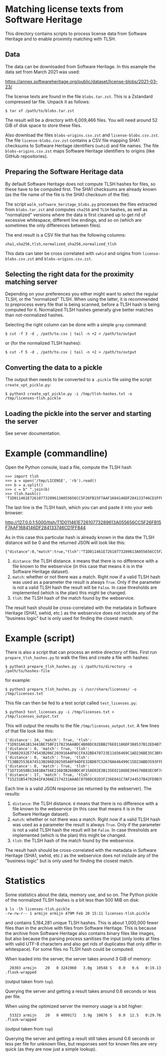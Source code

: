 # Matching license texts from Software Heritage

This directory contains scripts to process license data from Software Heritage
and to enable proximity matching with TLSH.

## Data

The data can be downloaded from Software Heritage. In this example the data set
from March 2021 was used:

<https://annex.softwareheritage.org/public/dataset/license-blobs/2021-03-23/>

The license texts are found in the file `blobs.tar.zst`. This is a Zstandard
compressed tar file. Unpack it as follows:

```
$ tar xf /path/to/blobs.tar.zst
```

The result will be a directory with 6,009,466 files. You will need around
52 GiB of disk space to store these files.

Also download the files `blobs-origins.csv.zst` and `license-blobs.csv.zst`.
The file `license-blobs.csv.zst` contains a CSV file mapping SHA1 checksums to
Software Heritage identifiers (`swhid`) and file names. The file
`blobs-origins.csv.zst` maps Software Heritage identifiers to origins (like
GitHub repositories).

## Preparing the Software Heritage data

By default Software Heritage does not compute TLSH hashes for files, so these
have to be computed first. The SHA1 checksums are already known (as the file
name of the file is the SHA1 checksum of the file).

The script `walk_software_heritage_blobs.py` processes the files extracted from 
`blobs.tar.zst` and computes `sha256` and `TLSH` hashes, as well as "normalized"
versions where the data is first cleaned up to get rid of excessive whitespace,
different line endings, and so on (which are sometimes the only differences
between files).

The end result is a CSV file that has the following columns:

```
sha1,sha256,tlsh,normalized_sha256,normalized_tlsh
```

This data can later be cross correlated with `swhid` and origins from
`license-blobs.csv.zst` and `blobs-origins.csv.zst`.

## Selecting the right data for the proximity matching server

Depending on your preferences you either might want to select the regular
TLSH, or the "normalized" TLSH. When using the latter, it is recommended
to preprocess every file that is being scanned, before a TLSH hash is being
computed for it. Normalized TLSH hashes generally give better matches than
not-normalized hashes.

Selecting the right column can be done with a simple `grep` command:

```
$ cut -f 3 -d , /path/to.csv | tail -n +2 > /path/to/output
```

or (for the normalized TLSH hashes):

```
$ cut -f 5 -d , /path/to.csv | tail -n +2 > /path/to/output
```

## Converting the data to a pickle

The output then needs to be converted to a `.pickle` file using the script
`create_vpt_pickle.py`:

```
$ python3 create_vpt_pickle.py -i /tmp/tlsh-hashes.txt -o /tmp/licenses-tlsh.pickle
```

## Loading the pickle into the server and starting the server

See server documentation.

# Example (commandline)

Open the Python console, load a file, compute the TLSH hash

```
>>> import tlsh
>>> a = open('/tmp/LICENSE', 'rb').read()
>>> b = a.split()
>>> c = b" ".join(b)
>>> tlsh.hash(c)
'T1D011461E72610773289613A055656CC5F26FB15F7AAF1684146DF284133746CD1FF844'
```

The last line is the TLSH hash, which you can and paste it into your web browser:

<http://127.0.0.1:5000/tlsh/T1D011461E72610773289613A055656CC5F26FB15F7AAF1684146DF284133746CD1FF844>

As in this case this particular hash is already known in the data the TLSH
distance will be 0 and the returned JSON will look like this:

```
{"distance":0,"match":true,"tlsh":"T1D011461E72610773289613A055656CC5F26FB15F7AAF1684146DF284133746CD1FF844"}
```

1. `distance`: the TLSH distance. `0` means that there is no difference with a
file known to the webservice (in this case that means it is in the Software
Heritage dataset).
2. `match`: whether or not there was a match. Right now if a valid TLSH hash
was used as a parameter the result is always `True`. Only if the parameter is
not a valid TLSH hash the result will be `False`. In case thresholds are
implemented (which is the plan) this might be changed.
3. `tlsh`: the TLSH hash of the match found by the webservice.

The result hash should be cross-correlated with the metadata in Software
Heritage (SHA1, swhid, etc.) as the webservice does not include any of the
"business logic" but is only used for finding the closest match.

# Example (script)

There is also a script that can process an entire directory of files. First
run `prepare_tlsh_hashes.py` to walk the files and create a file with hashes:

```
$ python3 prepare_tlsh_hashes.py -i /path/to/directory -o /path/to/hashes-file
```

for example:

```
$ python3 prepare_tlsh_hashes.py -i /usr/share/licenses/ -o /tmp/licenses.txt
```

This file can then be fed to a test script called `test_licenses.py`:

```
$ python3 test_licenses.py -i /tmp/licenses.txt > /tmp/licenses_output.txt
```

This will output the results to the file `/tmp/licenses_output.txt`. A few
lines of that file look like this:

```
{'distance': 24, 'match': True, 'tlsh': 'T1D931A61B13441BE75BF2178236AABDC4B08DC02EBB276E01186DF388537B12ED4B7190'}
{'distance': 0, 'match': True, 'tlsh': 'T16082932E774543B206C203916A4F6CCFA32BD478723E11656469C1AD236BE35C3BFAD9'}
{'distance': 0, 'match': True, 'tlsh': 'T13BB2553EA74513B206D202505A0F94DFE32BD07C32678A646499C15D23ABD3593FFBEA'}
{'distance': 0, 'match': True, 'tlsh': 'T1D731658B13481BA756E216D3B266BDC4F15AE02E3B135E02186DE394576B83EC0F7495'}
{'distance': 17, 'match': True, 'tlsh': 'T15231B54702841FA30AE2174231AAAEC0708DC02D3F236E041C7AF244537B42FD9B7081'}
```

Each line is a valid JSON response (as returned by the webserver). The results:

1. `distance`: the TLSH distance. `0` means that there is no difference with a
file known to the webservice (in this case that means it is in the Software
Heritage dataset).
2. `match`: whether or not there was a match. Right now if a valid TLSH hash
was used as a parameter the result is always `True`. Only if the parameter is
not a valid TLSH hash the result will be `False`. In case thresholds are
implemented (which is the plan) this might be changed.
3. `tlsh`: the TLSH hash of the match found by the webservice.

The result hash should be cross-correlated with the metadata in Software
Heritage (SHA1, swhid, etc.) as the webservice does not include any of the
"business logic" but is only used for finding the closest match.

# Statistics

Some statistics about the data, memory use, and so on. The Python pickle of
the normalized TLSH hashes is a bit less than 500 MiB on disk:

```
$ ls -lh licenses-tlsh.pickle
-rw-rw-r-- 1 armijn armijn 479M Feb 20 15:11 licenses-tlsh.pickle
```

and contains 5,184,281 unique TLSH hashes. This is about 1,000,000 fewer files
than in the archive with files from Software Heritage. This is because the
archive from Software Heritage also contains binary files like images, but
also because the parsing process sanitises the input (only looks at files with
valid UTF-8 characters and also get rids of duplicates that only differ in
whitespace). For some files no TLSH hash could be computed.

When loaded into the server, the server takes around 3 GiB of memory:

```
  20303 armijn    20   0 3241960   3.0g  10548 S   0.0   9.6   0:19.13 .flask-wrapped
```

(output taken from `top`).

Querying the server and getting a result takes around 0.6 seconds or less per
file.

When using the optimized server the memory usage is a bit higher:

```
  53323 armijn    20   0 4099172   3.9g  10876 S   0.0  12.5   0:29.76 .flask-wrapped
```

(output taken from `top`)

Querying the server and getting a result still takes around 0.6 seconds or less
per file for unknown files, but responses sent for known files are very quick
(as they are now just a simple lookup).
